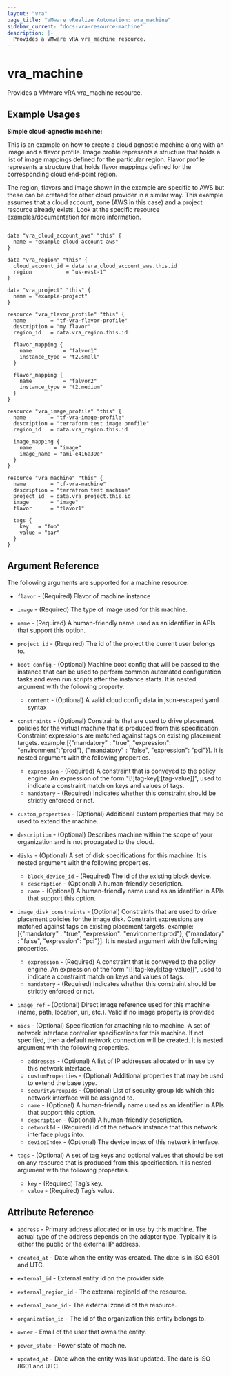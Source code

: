 ```yaml
---
layout: "vra"
page_title: "VMware vRealize Automation: vra_machine"
sidebar_current: "docs-vra-resource-machine"
description: |-
  Provides a VMware vRA vra_machine resource.
---
```


# vra\_machine

Provides a VMware vRA vra_machine resource.

## Example Usages

**Simple cloud-agnostic machine:**

This is an example on how to create a cloud agnostic machine along with an image and a flavor profile.
Image profile represents a structure that holds a list of image mappings defined for the particular region.
Flavor profile represents a structure that holds flavor mappings defined for the corresponding cloud end-point region.

The region, flavors and image shown in the example are specific to AWS but these can be cretaed for other cloud provider in a similar way. This example assumes that a cloud account, zone (AWS in this case) and a project resource already exists. Look at the specific resource examples/documentation for more information.

```hcl

data "vra_cloud_account_aws" "this" {
  name = "example-cloud-account-aws"
}

data "vra_region" "this" {
  cloud_account_id = data.vra_cloud_account_aws.this.id
  region           = "us-east-1"
}

data "vra_project" "this" {
  name = "example-project"
}

resource "vra_flavor_profile" "this" {
  name        = "tf-vra-flavor-profile"
  description = "my flavor"
  region_id   = data.vra_region.this.id

  flavor_mapping {
    name          = "falvor1"
    instance_type = "t2.small"
  }

  flavor_mapping {
    name          = "falvor2"
    instance_type = "t2.medium"
  }
}

resource "vra_image_profile" "this" {
  name        = "tf-vra-image-profile"
  description = "terraform test image profile"
  region_id   = data.vra_region.this.id

  image_mapping {
    name       = "image"
    image_name = "ami-e416a39e"
  }
}

resource "vra_machine" "this" {
  name        = "tf-vra-machine"
  description = "terrafrom test machine"
  project_id  = data.vra_project.this.id
  image       = "image"
  flavor      = "flavor1"

  tags {
    key   = "foo"
    value = "bar"
  }
}
```

## Argument Reference

The following arguments are supported for a machine resource:

* `flavor` - (Required) Flavor of machine instance

* `image` - (Required) The type of image used for this machine.

* `name` - (Required) A human-friendly name used as an identifier in APIs that support this option.

* `project_id` - (Required) The id of the project the current user belongs to.

* `boot_config` - (Optional) Machine boot config that will be passed to the instance that can be used to perform common automated configuration tasks and even run scripts after the instance starts. It is nested argument with the following property.
  * `content` - (Optional) A valid cloud config data in json-escaped yaml syntax

* `constraints` - (Optional) Constraints that are used to drive placement policies for the virtual machine that is produced from this specification. Constraint expressions are matched against tags on existing placement targets.
example:[{"mandatory" : "true", "expression": "environment":"prod"}, {"mandatory" : "false", "expression": "pci"}]. It is nested argument with the following properties.
  * `expression` - (Required) A constraint that is conveyed to the policy engine. An expression of the form "[!]tag-key[:[tag-value]]", used to indicate a constraint match on keys and values of tags.
  * `mandatory` - (Required) Indicates whether this constraint should be strictly enforced or not.

* `custom_properties` - (Optional) Additional custom properties that may be used to extend the machine.

* `description` - (Optional) Describes machine within the scope of your organization and is not propagated to the cloud.

* `disks` - (Optional) A set of disk specifications for this machine. It is nested argument with the following properties.
  * `block_device_id` - (Required) The id of the existing block device.
  * `description` - (Optional) A human-friendly description.
  * `name` - (Optional) A human-friendly name used as an identifier in APIs that support this option.

* `image_disk_constraints` - (Optional) Constraints that are used to drive placement policies for the image disk. Constraint expressions are matched against tags on existing placement targets. example:[{"mandatory" : "true", "expression": "environment:prod"}, {"mandatory" : "false", "expression": "pci"}]. It is nested argument with the following properties.
  * `expression` - (Required) A constraint that is conveyed to the policy engine. An expression of the form "[!]tag-key[:[tag-value]]", used to indicate a constraint match on keys and values of tags.
  * `mandatory` - (Required) Indicates whether this constraint should be strictly enforced or not.

* `image_ref` - (Optional) Direct image reference used for this machine (name, path, location, uri, etc.). Valid if no image property is provided

* `nics` - (Optional) Specification for attaching nic to machine. A set of network interface controller specifications for this machine. If not specified, then a default network connection will be created. It is nested argument with the following properties.
  * `addresses` - (Optional) A list of IP addresses allocated or in use by this network interface.
  * `customProperties` - (Optional) Additional properties that may be used to extend the base type.
  * `securityGroupIds` - (Optional) List of security group ids which this network interface will be assigned to.
  * `name` - (Optional) A human-friendly name used as an identifier in APIs that support this option.
  * `description` - (Optional) A human-friendly description.
  * `networkId` - (Required) Id of the network instance that this network interface plugs into.
  * `deviceIndex` - (Optional) The device index of this network interface.

* `tags` - (Optional) A set of tag keys and optional values that should be set on any resource that is produced from this specification. It is nested argument with the following properties.
  * `key` - (Required) Tag’s key.
  * `value` - (Required) Tag’s value.


## Attribute Reference

* `address` - Primary address allocated or in use by this machine. The actual type of the address depends on the adapter type. Typically it is either the public or the external IP address.

* `created_at` - Date when the entity was created. The date is in ISO 6801 and UTC.

* `external_id` - External entity Id on the provider side.

* `external_region_id` - The external regionId of the resource.

* `external_zone_id` - The external zoneId of the resource.

* `organization_id` - The id of the organization this entity belongs to.

* `owner` - Email of the user that owns the entity.

* `power_state` - Power state of machine.

* `updated_at` - Date when the entity was last updated. The date is ISO 8601 and UTC.

